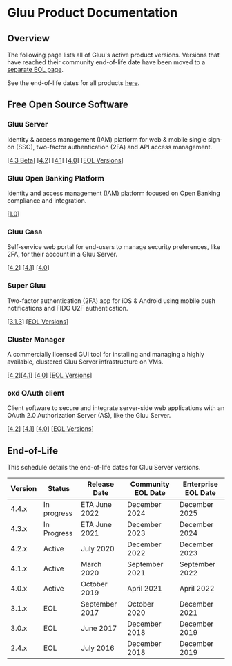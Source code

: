# Gluu Product Documentation

## Overview

The following page lists all of Gluu's active product versions. Versions that have reached their community end-of-life date have been moved to a [separate EOL page](./eol.md).

See the end-of-life dates for all products [here](#end-of-life-schedule).

## Free Open Source Software

### Gluu Server 
Identity & access management (IAM) platform for web & mobile single sign-on (SSO), two-factor authentication (2FA) and API access management. 

[[4.3 Beta](./gluu-server/4.3)] [[4.2](./gluu-server/4.2)] [[4.1](./gluu-server/4.1)] [[4.0](./gluu-server/4.0)] [[EOL Versions](./eol.md)]

### Gluu Open Banking Platform
Identity and access management (IAM) platform focused on Open Banking compliance and integration. 

[[1.0](./openbanking/1.0.0)]

### Gluu Casa
Self-service web portal for end-users to manage security preferences, like 2FA, for their account in a Gluu Server.  

[[4.2](./casa/4.2)] [[4.1](./casa/4.1)] [[4.0](./casa/4.0)]

### Super Gluu 
Two-factor authentication (2FA) app for iOS & Android using mobile push notifications and FIDO U2F authentication.

[[3.1.3](./supergluu/3.1.3)] [[EOL Versions](./eol.md)]

### Cluster Manager 
A commercially licensed GUI tool for installing and managing a highly available, clustered Gluu Server infrastructure on VMs.  

[[4.2](./cm/4.2)][[4.1](./cm/4.1)] [[4.0](./cm/4.0)] [[EOL Versions](./eol.md)]

### oxd OAuth client
Client software to secure and integrate server-side web applications with an OAuth 2.0 Authorization Server (AS), like the Gluu Server.

[[4.2](./oxd/4.2)] [[4.1](./oxd/4.1)] [[4.0](./oxd/4.0)]  [[EOL Versions](./eol.md)]


## End-of-Life

This schedule details the end-of-life dates for Gluu Server versions.

| Version | Status | Release Date | Community EOL Date | Enterprise EOL Date  |
| --- | --- | --- | --- | --- |
| 4.4.x | In progress | ETA June 2022 | December 2024 | December 2025 |
| 4.3.x | In Progress | ETA June 2021 | December 2023 | December 2024 |
| 4.2.x | Active | July 2020 | December 2022 | December 2023 |
| 4.1.x | Active | March 2020 | September 2021 | September 2022 |
| 4.0.x | Active | October 2019 | April 2021 | April 2022 |
| 3.1.x | EOL | September 2017 | October 2020 | December 2021 |
| 3.0.x | EOL | June 2017 | December 2018 | December 2019 |
| 2.4.x | EOL | July 2016 | December 2018 | December 2019|


